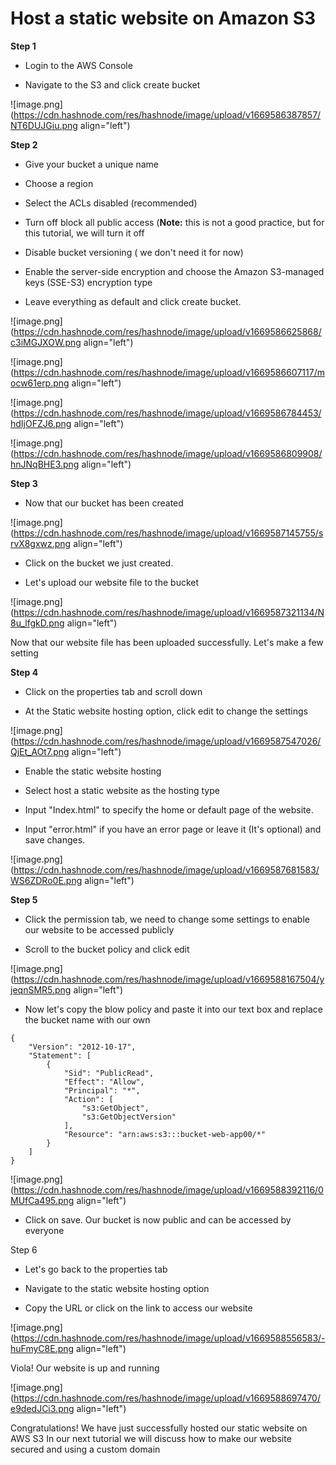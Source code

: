 # Host a static website on Amazon S3

**Step 1**

*   Login to the AWS Console
    
*   Navigate to the S3 and click create bucket
    

![image.png](https://cdn.hashnode.com/res/hashnode/image/upload/v1669586387857/NT6DUJGiu.png align="left")

**Step 2**

*   Give your bucket a unique name
    
*   Choose a region
    
*   Select the ACLs disabled (recommended)
    
*   Turn off block all public access (**Note:** this is not a good practice, but for this tutorial, we will turn it off
    
*   Disable bucket versioning ( we don't need it for now)
    
*   Enable the server-side encryption and choose the Amazon S3-managed keys (SSE-S3) encryption type
    
*   Leave everything as default and click create bucket.
    

![image.png](https://cdn.hashnode.com/res/hashnode/image/upload/v1669586625868/c3iMGJXOW.png align="left")

![image.png](https://cdn.hashnode.com/res/hashnode/image/upload/v1669586607117/mocw61erp.png align="left")

![image.png](https://cdn.hashnode.com/res/hashnode/image/upload/v1669586784453/hdIjOFZJ6.png align="left")

![image.png](https://cdn.hashnode.com/res/hashnode/image/upload/v1669586809908/hnJNqBHE3.png align="left")

**Step 3**

*   Now that our bucket has been created
    

![image.png](https://cdn.hashnode.com/res/hashnode/image/upload/v1669587145755/srvX8gxwz.png align="left")

*   Click on the bucket we just created.
    
*   Let's upload our website file to the bucket
    

![image.png](https://cdn.hashnode.com/res/hashnode/image/upload/v1669587321134/N8u_lfgkD.png align="left")

Now that our website file has been uploaded successfully. Let's make a few setting

**Step 4**

*   Click on the properties tab and scroll down
    
*   At the Static website hosting option, click edit to change the settings
    

![image.png](https://cdn.hashnode.com/res/hashnode/image/upload/v1669587547026/QjEt_AOt7.png align="left")

*   Enable the static website hosting
    
*   Select host a static website as the hosting type
    
*   Input "Index.html" to specify the home or default page of the website.
    
*   Input "error.html" if you have an error page or leave it (It's optional) and save changes.
    

![image.png](https://cdn.hashnode.com/res/hashnode/image/upload/v1669587681583/WS6ZDRo0E.png align="left")

**Step 5**

*   Click the permission tab, we need to change some settings to enable our website to be accessed publicly
    
*   Scroll to the bucket policy and click edit
    

![image.png](https://cdn.hashnode.com/res/hashnode/image/upload/v1669588167504/yjeqnSMR5.png align="left")

*   Now let's copy the blow policy and paste it into our text box and replace the bucket name with our own
    

```plaintext
{
    "Version": "2012-10-17",
    "Statement": [
        {
            "Sid": "PublicRead",
            "Effect": "Allow",
            "Principal": "*",
            "Action": [
                "s3:GetObject",
                "s3:GetObjectVersion"
            ],
            "Resource": "arn:aws:s3:::bucket-web-app00/*"
        }
    ]
}
```

![image.png](https://cdn.hashnode.com/res/hashnode/image/upload/v1669588392116/0MUfCa495.png align="left")

*   Click on save. Our bucket is now public and can be accessed by everyone
    

Step 6

*   Let's go back to the properties tab
    
*   Navigate to the static website hosting option
    
*   Copy the URL or click on the link to access our website
    

![image.png](https://cdn.hashnode.com/res/hashnode/image/upload/v1669588556583/-huFmyC8E.png align="left")

Viola! Our website is up and running

![image.png](https://cdn.hashnode.com/res/hashnode/image/upload/v1669588697470/e9dedJCi3.png align="left")

Congratulations! We have just successfully hosted our static website on AWS S3 In our next tutorial we will discuss how to make our website secured and using a custom domain